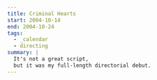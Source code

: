 ```yaml
---
title: Criminal Hearts
start: 2004-10-14
end: 2004-10-24
tags:
  - _calendar
  - directing
summary: |
  It's not a great script,
  but it was my full-length directorial debut.
---
```


